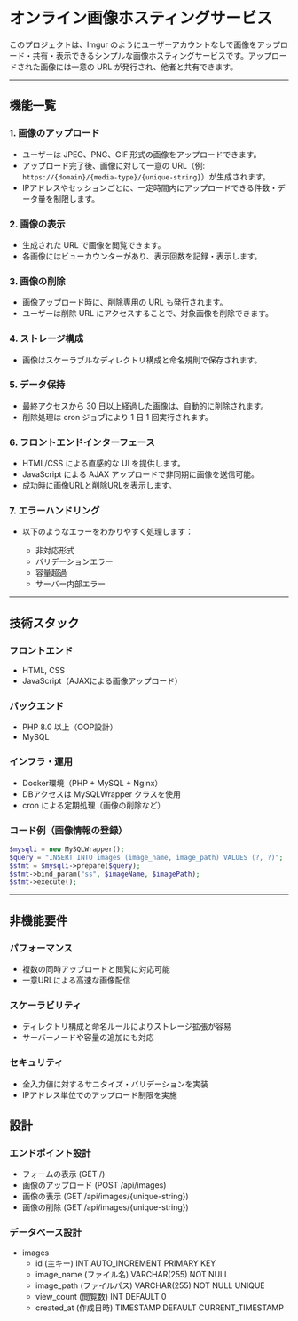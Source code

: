 # オンライン画像ホスティングサービス

このプロジェクトは、Imgur のようにユーザーアカウントなしで画像をアップロード・共有・表示できるシンプルな画像ホスティングサービスです。アップロードされた画像には一意の URL が発行され、他者と共有できます。

---

## 機能一覧

### 1. 画像のアップロード

* ユーザーは JPEG、PNG、GIF 形式の画像をアップロードできます。
* アップロード完了後、画像に対して一意の URL（例: `https://{domain}/{media-type}/{unique-string}`）が生成されます。
* IPアドレスやセッションごとに、一定時間内にアップロードできる件数・データ量を制限します。

### 2. 画像の表示

* 生成された URL で画像を閲覧できます。
* 各画像にはビューカウンターがあり、表示回数を記録・表示します。

### 3. 画像の削除

* 画像アップロード時に、削除専用の URL も発行されます。
* ユーザーは削除 URL にアクセスすることで、対象画像を削除できます。

### 4. ストレージ構成

* 画像はスケーラブルなディレクトリ構成と命名規則で保存されます。

### 5. データ保持

* 最終アクセスから 30 日以上経過した画像は、自動的に削除されます。
* 削除処理は cron ジョブにより 1 日 1 回実行されます。

### 6. フロントエンドインターフェース

* HTML/CSS による直感的な UI を提供します。
* JavaScript による AJAX アップロードで非同期に画像を送信可能。
* 成功時に画像URLと削除URLを表示します。

### 7. エラーハンドリング

* 以下のようなエラーをわかりやすく処理します：

  * 非対応形式
  * バリデーションエラー
  * 容量超過
  * サーバー内部エラー

---

## 技術スタック

### フロントエンド

* HTML, CSS
* JavaScript（AJAXによる画像アップロード）

### バックエンド

* PHP 8.0 以上（OOP設計）
* MySQL

### インフラ・運用

* Docker環境（PHP + MySQL + Nginx）
* DBアクセスは MySQLWrapper クラスを使用
* cron による定期処理（画像の削除など）

### コード例（画像情報の登録）

```php
$mysqli = new MySQLWrapper();
$query = "INSERT INTO images (image_name, image_path) VALUES (?, ?)";
$stmt = $mysqli->prepare($query);
$stmt->bind_param("ss", $imageName, $imagePath);
$stmt->execute();
```

---

## 非機能要件

### パフォーマンス

* 複数の同時アップロードと閲覧に対応可能
* 一意URLによる高速な画像配信

### スケーラビリティ

* ディレクトリ構成と命名ルールによりストレージ拡張が容易
* サーバーノードや容量の追加にも対応

### セキュリティ

* 全入力値に対するサニタイズ・バリデーションを実装
* IPアドレス単位でのアップロード制限を実施


## 設計
### エンドポイント設計
- フォームの表示 (GET /)
- 画像のアップロード (POST /api/images)
- 画像の表示 (GET /api/images/{unique-string})
- 画像の削除 (GET /api/images/{unique-string})

### データベース設計
- images
  - id (主キー) INT AUTO_INCREMENT PRIMARY KEY
  - image_name (ファイル名) VARCHAR(255) NOT NULL 
  - image_path (ファイルパス) VARCHAR(255) NOT NULL UNIQUE
  - view_count (閲覧数) INT DEFAULT 0
  - created_at (作成日時) TIMESTAMP DEFAULT CURRENT_TIMESTAMP 
